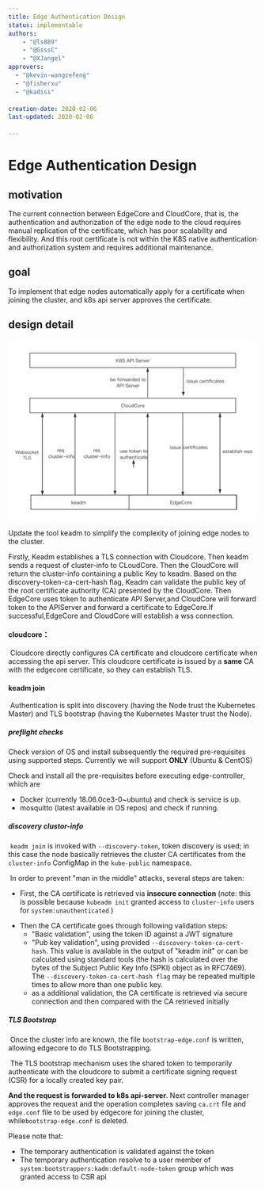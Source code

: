 ```yaml
---
title: Edge Authentication Design
status: implementable
authors:
    - "@ls889"
	- "@GsssC"
    - "@XJangel"
approvers:
  - "@kevin-wangzefeng"
  - "@fisherxu"
  - "@kadisi"

creation-date: 2020-02-06
last-updated: 2020-02-06

---
```


# Edge Authentication Design

## motivation

The current connection between EdgeCore and CloudCore, that is, the authentication and authorization of the edge node to the cloud requires manual replication of the certificate, which has poor scalability and flexibility. And this root certificate is not within the K8S native authentication and authorization system and requires additional maintenance.

## goal

To implement that edge nodes automatically apply for a certificate when joining the cluster, and k8s api server approves the certificate.

## design detail

![token.png](../images/edgeAuthentication/edge_authentication.jpg)

Update the tool keadm to simplify the complexity of joining edge nodes to the cluster.

Firstly, Keadm establishes a TLS connection with Cloudcore. Then keadm sends a request of cluster-info to CLoudCore. Then the CloudCore will return the cluster-info containing  a public Key to keadm. Based on the discovery-token-ca-cert-hash flag, Keadm can validate the public key of the root certificate authority (CA) presented by the CloudCore. Then EdgeCore uses token to authenticate API Server,and CloudCore will forward token to the APIServer and forward a certificate to EdgeCore.If successful,EdgeCore and CloudCore will establish a wss connection.

#### cloudcore：

​	Cloudcore directly configures CA certificate and cloudcore certificate when accessing the api server. This cloudcore certificate is issued by a **same** CA with the edgecore certificate, so they can establish TLS.

#### keadm join

​	Authentication is split into discovery (having the Node trust the Kubernetes Master) and TLS bootstrap (having the Kubernetes Master trust the Node).

##### 	preflight checks

Check version of OS and install subsequently the required pre-requisites using supported steps. Currently we will support **ONLY** (Ubuntu & CentOS)

Check and install all the pre-requisites before executing edge-controller, which are

- Docker (currently 18.06.0ce3-0~ubuntu) and check is service is up.
- mosquitto (latest available in OS repos) and check if running.

##### 	discovery clustor-info

​	`keadm join` is invoked with `--discovery-token`, token discovery is used; in this case the node basically retrieves the cluster CA certificates from the  `cluster-info` ConfigMap in the `kube-public` namespace.

​	In order to prevent "man in the middle" attacks, several steps are taken:

+ First, the CA certificate is retrieved via **insecure connection** (note: this is possible because `kubeadm init` granted access to  `cluster-info` users for `system:unauthenticated` )

- Then the CA certificate goes through following validation steps:
  - "Basic validation", using the token ID against a JWT signature
  - "Pub key validation", using provided `--discovery-token-ca-cert-hash`. This value is available in the output of "keadm init" or can be calculated using standard tools (the hash is calculated over the bytes of the Subject Public Key Info (SPKI) object as in RFC7469). The `--discovery-token-ca-cert-hash flag` may be repeated multiple times to allow more than one public key.
  - as a additional validation, the CA certificate is retrieved via secure connection and then compared with the CA retrieved initially

##### TLS Bootstrap

​	Once the cluster info are known, the file `bootstrap-edge.conf` is written, allowing edgecore to do TLS Bootstrapping.

​	The TLS bootstrap mechanism uses the shared token to temporarily authenticate with the cloudcore to submit a certificate signing request (CSR) for a locally created key pair.

**And the request is forwarded to k8s api-server**. Next controller manager approves the request and the operation completes saving `ca.crt` file and `edge.conf` file to be used by edgecore for joining the cluster, while`bootstrap-edge.conf` is deleted.

Please note that:

- The temporary authentication is validated against the token
- The temporary authentication resolve to a user member of  `system:bootstrappers:kadm:default-node-token` group which was granted access to CSR api
